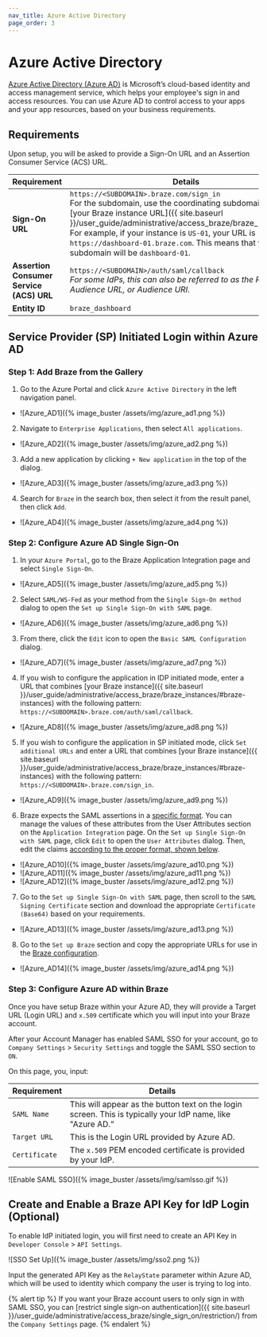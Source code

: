 ```yaml
---
nav_title: Azure Active Directory
page_order: 3
---
```


# Azure Active Directory

[Azure Active Directory (Azure AD)](https://docs.microsoft.com/en-us/azure/active-directory/saas-apps/braze-tutorial) is Microsoft’s cloud-based identity and access management service, which helps your employee's sign in and access resources. You can use Azure AD to control access to your apps and your app resources, based on your business requirements.

## Requirements

Upon setup, you will be asked to provide a Sign-On URL and an Assertion Consumer Service (ACS) URL.  

| Requirement | Details |
|---|---|
| **Sign-On URL** | `https://<SUBDOMAIN>.braze.com/sign_in` <br> For the subdomain, use the coordinating subdomain listed in [your Braze instance URL]({{ site.baseurl }}/user_guide/administrative/access_braze/braze_instances/). For example, if your instance is `US-01`, your URL is `https://dashboard-01.braze.com`. This means that your subdomain will be `dashboard-01`. |
| **Assertion Consumer Service (ACS) URL** | `https://<SUBDOMAIN>/auth/saml/callback` <br> *For some IdPs, this can also be referred to as the Reply URL, Audience URL, or Audience URI.* |
| **Entity ID** | `braze_dashboard`|


## Service Provider (SP) Initiated Login within Azure AD

### Step 1: Add Braze from the Gallery

1. Go to the Azure Portal and click `Azure Active Directory` in the left navigation panel.
- ![Azure_AD1]({% image_buster /assets/img/azure_ad1.png %})

2. Navigate to `Enterprise Applications`, then select `All applications`.
- ![Azure_AD2]({% image_buster /assets/img/azure_ad2.png %})

3. Add a new application by clicking `+ New application` in the top of the dialog.
- ![Azure_AD3]({% image_buster /assets/img/azure_ad3.png %})

4. Search for `Braze` in the search box, then select it from the result panel, then click `Add`.
- ![Azure_AD4]({% image_buster /assets/img/azure_ad4.png %})

### Step 2: Configure Azure AD Single Sign-On

1. In your `Azure Portal`, go to the Braze Application Integration page and select `Single Sign-On`.
- ![Azure_AD5]({% image_buster /assets/img/azure_ad5.png %})

2. Select `SAML/WS-Fed` as your method from the `Single Sign-On method` dialog to open the `Set up Single Sign-On with SAML` page.
- ![Azure_AD6]({% image_buster /assets/img/azure_ad6.png %})

3. From there, click the `Edit` icon to open the `Basic SAML Configuration` dialog.
- ![Azure_AD7]({% image_buster /assets/img/azure_ad7.png %})

4. If you wish to configure the application in IDP initiated mode, enter a URL that combines [your Braze instance]({{ site.baseurl }}/user_guide/administrative/access_braze/braze_instances/#braze-instances) with the following pattern: `https://<SUBDOMAIN>.braze.com/auth/saml/callback`.
- ![Azure_AD8]({% image_buster /assets/img/azure_ad8.png %})

5. If you wish to configure the application in SP initiated mode, click `Set additional URLs` and enter a URL that combines [your Braze instance]({{ site.baseurl }}/user_guide/administrative/access_braze/braze_instances/#braze-instances) with the following pattern: `https://<SUBDOMAIN>.braze.com/sign_in`.
- ![Azure_AD9]({% image_buster /assets/img/azure_ad9.png %})

6. Braze expects the SAML assertions in a [specific format](#user-claims-configuration-format). You can manage the values of these attributes from the User Attributes section on the `Application Integration` page. On the `Set up Single Sign-On with SAML` page, click `Edit` to open the `User Attributes` dialog. Then, edit the claims [according to the proper format, shown below](#user-claims-configuration-format).
- ![Azure_AD10]({% image_buster /assets/img/azure_ad10.png %})
- ![Azure_AD11]({% image_buster /assets/img/azure_ad11.png %})
- ![Azure_AD12]({% image_buster /assets/img/azure_ad12.png %})

7. Go to the `Set up Single Sign-On with SAML` page, then scroll to the `SAML Signing Certificate` section and download the appropriate `Certificate (Base64)` based on your requirements.
- ![Azure_AD13]({% image_buster /assets/img/azure_ad13.png %})

8. Go to the `Set up Braze` section and copy the appropriate URLs for use in the [Braze configuration](#step-3-configure-braze-single-sign-on).
- ![Azure_AD14]({% image_buster /assets/img/azure_ad14.png %})


### Step 3: Configure Azure AD within Braze

Once you have setup Braze within your Azure AD, they will provide a Target URL (Login URL) and `x.509` certificate which you will input into your Braze account.

After your Account Manager has enabled SAML SSO for your account, go to `Company Settings` > `Security Settings` and toggle the SAML SSO section to `ON`.

On this page, you, input:

| Requirement | Details |
|---|---|
| `SAML Name` | This will appear as the button text on the login screen. This is typically your IdP name, like "Azure AD.” |
| `Target URL` | This is the Login URL provided by Azure AD.|
| `Certificate` | The `x.509` PEM encoded certificate is provided by your IdP. |

![Enable SAML SSO]({% image_buster /assets/img/samlsso.gif %})

## Create and Enable a Braze API Key for IdP Login (Optional)

To enable IdP initiated login, you will first need to create an API Key in `Developer Console` > `API Settings`.

![SSO Set Up]({% image_buster /assets/img/sso2.png %})

Input the generated API Key as the `RelayState` parameter within Azure AD, which will be used to identity which company the user is trying to log into.

{% alert tip %}
If you want your Braze account users to only sign in with SAML SSO, you can [restrict single sign-on authentication]({{ site.baseurl }}/user_guide/administrative/access_braze/single_sign_on/restriction/) from the `Company Settings` page.
{% endalert %}
